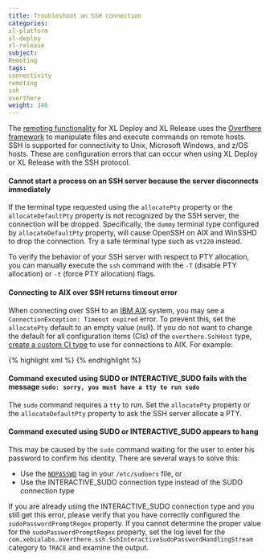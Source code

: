 ```yaml
---
title: Troubleshoot an SSH connection
categories:
xl-platform
xl-deploy
xl-release
subject:
Remoting
tags:
connectivity
remoting
ssh
overthere
weight: 346
---
```


The [remoting functionality](/xl-platform/concept/remoting-plugin.html) for XL Deploy and XL Release uses the [Overthere framework](https://github.com/xebialabs/overthere) to manipulate files and execute commands on remote hosts. SSH is supported for connectivity to Unix, Microsoft Windows, and z/OS hosts. These are configuration errors that can occur when using XL Deploy or XL Release with the SSH protocol.

#### Cannot start a process on an SSH server because the server disconnects immediately

If the terminal type requested using the `allocatePty` property or the `allocateDefaultPty` property is not recognized by the SSH server, the connection will be dropped. Specifically, the `dummy` terminal type configured by `allocateDefaultPty` property, will cause OpenSSH on AIX and WinSSHD to drop the connection. Try a safe terminal type such as `vt220` instead.

To verify the behavior of your SSH server with respect to PTY allocation, you can manually execute the `ssh` command with the `-T` (disable PTY allocation) or `-t` (force PTY allocation) flags.

#### Connecting to AIX over SSH returns timeout error

When connecting over SSH to an [IBM AIX](http://www-03.ibm.com/systems/power/software/aix/) system, you may see a `ConnectionException: Timeout expired` error. To prevent this, set the `allocatePty` default to an empty value (null). If you do not want to change the default for all configuration items (CIs) of the `overthere.SshHost` type, [create a custom CI type](/xl-deploy/how-to/define-a-new-ci-type.html) to use for connections to AIX. For example:

{% highlight xml %}
<type type="overthere.AixSshHost" extends="overthere.SshHost">
    <property name="allocatePty" kind="string" hidden="false" required="false" default="" category="Advanced" />
</type>
{% endhighlight %}

#### Command executed using SUDO or INTERACTIVE_SUDO fails with the message `sudo: sorry, you must have a tty to run sudo`

The `sudo` command requires a `tty` to run. Set the `allocatePty` property or the `allocateDefaultPty` property to ask the SSH server allocate a PTY.

#### Command executed using SUDO or INTERACTIVE_SUDO appears to hang

This may be caused by the `sudo` command waiting for the user to enter his password to confirm his identity. There are several ways to solve this:

* Use the [`NOPASSWD`](http://www.gratisoft.us/sudo/sudoers.man.html#nopasswd_and_passwd) tag in your `/etc/sudoers` file, or
* Use the INTERACTIVE_SUDO connection type instead of the SUDO connection type

If you are already using the INTERACTIVE_SUDO connection type and you still get this error, please verify that you have correctly configured the `sudoPasswordPromptRegex` property. If you cannot determine the proper value for the `sudoPasswordPromptRegex` property, set the log level for the `com.xebialabs.overthere.ssh.SshInteractiveSudoPasswordHandlingStream` category to `TRACE` and examine the output.
